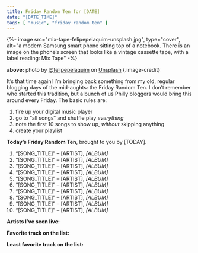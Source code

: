 ```yaml
---
title: Friday Random Ten for [DATE]
date: "[DATE_TIME]"
tags: [ "music", "friday random ten" ]
---
```


{%- image src="mix-tape-felipepelaquim-unsplash.jpg", type="cover", alt="a modern Samsung smart phone sitting top of a notebook. There is an image on the phone’s screen that looks like a vintage cassette tape, with a label reading: Mix Tape" -%}

**above:** photo by [@felipepelaquim](https://unsplash.com/ko/@felipepelaquim?utm_source=unsplash&utm_medium=referral&utm_content=creditCopyText) on [Unsplash](https://unsplash.com/photos/UNNAYh3sMOg?utm_source=unsplash&utm_medium=referral&utm_content=creditCopyText) {.image-credit}

It’s that time again! I’m bringing back something from my old, regular blogging days of the mid-aughts: the Friday Random Ten. I don’t remember who started this tradition, but a bunch of us Philly bloggers would bring this around every Friday. The basic rules are:

1. fire up your digital music player
1. go to “all songs“ and shuffle play _everything_
1. note the first 10 songs to show up, _without_ skipping anything
1. create your playlist

**Today’s Friday Random Ten**, brought to you by [TODAY].

1. “[SONG_TITLE]” &#8211; [ARTIST], _[ALBUM]_
2. “[SONG_TITLE]” &#8211; [ARTIST], _[ALBUM]_
3. “[SONG_TITLE]” &#8211; [ARTIST], _[ALBUM]_
4. “[SONG_TITLE]” &#8211; [ARTIST], _[ALBUM]_
5. “[SONG_TITLE]” &#8211; [ARTIST], _[ALBUM]_
6. “[SONG_TITLE]” &#8211; [ARTIST], _[ALBUM]_
7. “[SONG_TITLE]” &#8211; [ARTIST], _[ALBUM]_
8. “[SONG_TITLE]” &#8211; [ARTIST], _[ALBUM]_
9. “[SONG_TITLE]” &#8211; [ARTIST], _[ALBUM]_
10. “[SONG_TITLE]” &#8211; [ARTIST], _[ALBUM]_

**Artists I’ve seen live:** 

**Favorite track on the list:** 

**Least favorite track on the list:** 
